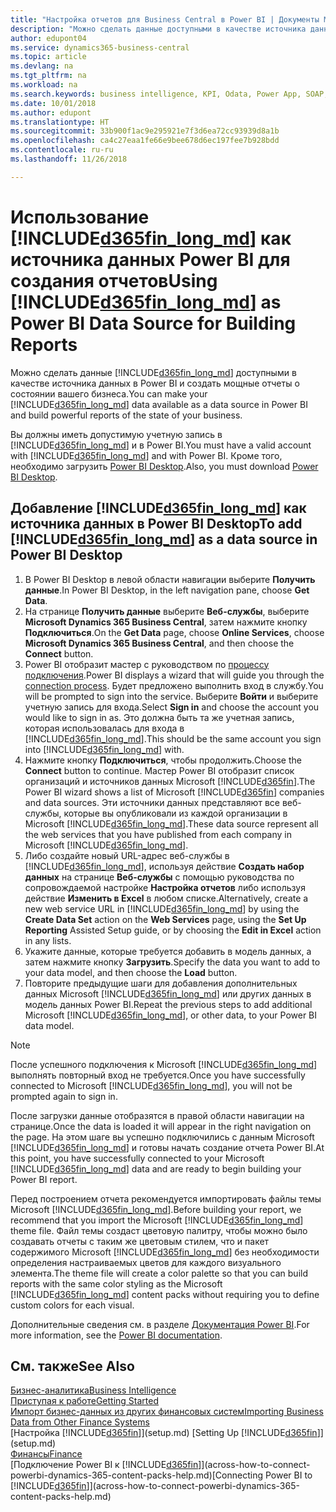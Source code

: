```yaml
---
title: "Настройка отчетов для Business Central в Power BI | Документы Майкрософт"
description: "Можно сделать данные доступными в качестве источника данных в Power BI и создать мощные отчеты о состоянии вашего бизнеса."
author: edupont04
ms.service: dynamics365-business-central
ms.topic: article
ms.devlang: na
ms.tgt_pltfrm: na
ms.workload: na
ms.search.keywords: business intelligence, KPI, Odata, Power App, SOAP, analysis
ms.date: 10/01/2018
ms.author: edupont
ms.translationtype: HT
ms.sourcegitcommit: 33b900f1ac9e295921e7f3d6ea72cc93939d8a1b
ms.openlocfilehash: ca4c27eaa1fe66e9bee678d6ec197fee7b928bdd
ms.contentlocale: ru-ru
ms.lasthandoff: 11/26/2018

---
```

# <a name="using-included365finlongmdincludesd365finlongmdmd-as-power-bi-data-source-for-building-reports"></a><span data-ttu-id="82a54-103">Использование [!INCLUDE[d365fin_long_md](includes/d365fin_long_md.md)] как источника данных Power BI для создания отчетов</span><span class="sxs-lookup"><span data-stu-id="82a54-103">Using [!INCLUDE[d365fin_long_md](includes/d365fin_long_md.md)] as Power BI Data Source for Building Reports</span></span>
<span data-ttu-id="82a54-104">Можно сделать данные [!INCLUDE[d365fin_long_md](includes/d365fin_long_md.md)] доступными в качестве источника данных в Power BI и создать мощные отчеты о состоянии вашего бизнеса.</span><span class="sxs-lookup"><span data-stu-id="82a54-104">You can make your [!INCLUDE[d365fin_long_md](includes/d365fin_long_md.md)] data available as a data source in Power BI and build powerful reports of the state of your business.</span></span>  

<span data-ttu-id="82a54-105">Вы должны иметь допустимую учетную запись в [!INCLUDE[d365fin_long_md](includes/d365fin_long_md.md)] и в Power BI.</span><span class="sxs-lookup"><span data-stu-id="82a54-105">You must have a valid account with [!INCLUDE[d365fin_long_md](includes/d365fin_long_md.md)] and with Power BI.</span></span> <span data-ttu-id="82a54-106">Кроме того, необходимо загрузить [Power BI Desktop](https://powerbi.microsoft.com/en-us/desktop/).</span><span class="sxs-lookup"><span data-stu-id="82a54-106">Also, you must download [Power BI Desktop](https://powerbi.microsoft.com/en-us/desktop/).</span></span>  

## <a name="to-add-included365finlongmdincludesd365finlongmdmd-as-a-data-source-in-power-bi-desktop"></a><span data-ttu-id="82a54-107">Добавление [!INCLUDE[d365fin_long_md](includes/d365fin_long_md.md)] как источника данных в Power BI Desktop</span><span class="sxs-lookup"><span data-stu-id="82a54-107">To add [!INCLUDE[d365fin_long_md](includes/d365fin_long_md.md)] as a data source in Power BI Desktop</span></span>
1. <span data-ttu-id="82a54-108">В Power BI Desktop в левой области навигации выберите **Получить данные**.</span><span class="sxs-lookup"><span data-stu-id="82a54-108">In Power BI Desktop, in the left navigation pane, choose **Get Data**.</span></span>
2. <span data-ttu-id="82a54-109">На странице **Получить данные** выберите **Веб-службы**, выберите **Microsoft Dynamics 365 Business Central**, затем нажмите кнопку **Подключиться**.</span><span class="sxs-lookup"><span data-stu-id="82a54-109">On the **Get Data** page, choose **Online Services**, choose **Microsoft Dynamics 365 Business Central**, and then choose the **Connect** button.</span></span>
3. <span data-ttu-id="82a54-110">Power BI отобразит мастер с руководством по [процессу подключения](across-how-to-connect-powerbi-dynamics-365-content-packs-help.md).</span><span class="sxs-lookup"><span data-stu-id="82a54-110">Power BI displays a wizard that will guide you through the [connection process](across-how-to-connect-powerbi-dynamics-365-content-packs-help.md).</span></span> <span data-ttu-id="82a54-111">Будет предложено выполнить вход в службу.</span><span class="sxs-lookup"><span data-stu-id="82a54-111">You will be prompted to sign into the service.</span></span> <span data-ttu-id="82a54-112">Выберите **Войти** и выберите учетную запись для входа.</span><span class="sxs-lookup"><span data-stu-id="82a54-112">Select **Sign in** and choose the account you would like to sign in as.</span></span> <span data-ttu-id="82a54-113">Это должна быть та же учетная запись, которая использовалась для входа в [!INCLUDE[d365fin_long_md](includes/d365fin_long_md.md)].</span><span class="sxs-lookup"><span data-stu-id="82a54-113">This should be the same account you sign into [!INCLUDE[d365fin_long_md](includes/d365fin_long_md.md)] with.</span></span>
4. <span data-ttu-id="82a54-114">Нажмите кнопку **Подключиться**, чтобы продолжить.</span><span class="sxs-lookup"><span data-stu-id="82a54-114">Choose the **Connect** button to continue.</span></span> <span data-ttu-id="82a54-115">Мастер Power BI отобразит список организаций и источников данных Microsoft [!INCLUDE[d365fin](includes/d365fin_md.md)].</span><span class="sxs-lookup"><span data-stu-id="82a54-115">The Power BI wizard shows a list of Microsoft [!INCLUDE[d365fin](includes/d365fin_md.md)] companies and data sources.</span></span> <span data-ttu-id="82a54-116">Эти источники данных представляют все веб-службы, которые вы опубликовали из каждой организации в Microsoft [!INCLUDE[d365fin_long_md](includes/d365fin_long_md.md)].</span><span class="sxs-lookup"><span data-stu-id="82a54-116">These data source represent all the web services that you have published from each company in Microsoft [!INCLUDE[d365fin_long_md](includes/d365fin_long_md.md)].</span></span>
5. <span data-ttu-id="82a54-117">Либо создайте новый URL-адрес веб-службы в [!INCLUDE[d365fin_long_md](includes/d365fin_long_md.md)], используя действие **Создать набор данных** на странице **Веб-службы** с помощью руководства по сопровождаемой настройке **Настройка отчетов** либо используя действие **Изменить в Excel** в любом списке.</span><span class="sxs-lookup"><span data-stu-id="82a54-117">Alternatively, create a new web service URL in [!INCLUDE[d365fin_long_md](includes/d365fin_long_md.md)] by using the **Create Data Set** action on the **Web Services** page, using the **Set Up Reporting** Assisted Setup guide, or by choosing the **Edit in Excel** action in any lists.</span></span>
6. <span data-ttu-id="82a54-118">Укажите данные, которые требуется добавить в модель данных, а затем нажмите кнопку **Загрузить**.</span><span class="sxs-lookup"><span data-stu-id="82a54-118">Specify the data you want to add to your data model, and then choose the **Load** button.</span></span>
7. <span data-ttu-id="82a54-119">Повторите предыдущие шаги для добавления дополнительных данных Microsoft [!INCLUDE[d365fin_long_md](includes/d365fin_long_md.md)] или других данных в модель данных Power BI.</span><span class="sxs-lookup"><span data-stu-id="82a54-119">Repeat the previous steps to add additional Microsoft [!INCLUDE[d365fin_long_md](includes/d365fin_long_md.md)], or other data, to your Power BI data model.</span></span>

> [!NOTE]  
> <span data-ttu-id="82a54-120">После успешного подключения к Microsoft [!INCLUDE[d365fin_long_md](includes/d365fin_long_md.md)] выполнять повторный вход не требуется.</span><span class="sxs-lookup"><span data-stu-id="82a54-120">Once you have successfully connected to Microsoft [!INCLUDE[d365fin_long_md](includes/d365fin_long_md.md)], you will not be prompted again to sign in.</span></span>

<span data-ttu-id="82a54-121">После загрузки данные отобразятся в правой области навигации на странице.</span><span class="sxs-lookup"><span data-stu-id="82a54-121">Once the data is loaded it will appear in the right navigation on the page.</span></span> <span data-ttu-id="82a54-122">На этом шаге вы успешно подключились с данным Microsoft [!INCLUDE[d365fin_long_md](includes/d365fin_long_md.md)] и готовы начать создание отчета Power BI.</span><span class="sxs-lookup"><span data-stu-id="82a54-122">At this point, you have successfully connected to your Microsoft [!INCLUDE[d365fin_long_md](includes/d365fin_long_md.md)] data and are ready to begin building your Power BI report.</span></span> 

<span data-ttu-id="82a54-123">Перед построением отчета рекомендуется импортировать файлы темы Microsoft [!INCLUDE[d365fin_long_md](includes/d365fin_long_md.md)].</span><span class="sxs-lookup"><span data-stu-id="82a54-123">Before building your report, we recommend that you import the Microsoft [!INCLUDE[d365fin_long_md](includes/d365fin_long_md.md)] theme file.</span></span>  <span data-ttu-id="82a54-124">Файл темы создаст цветовую палитру, чтобы можно было создавать отчеты с таким же цветовым стилем, что и пакет содержимого Microsoft [!INCLUDE[d365fin_long_md](includes/d365fin_long_md.md)] без необходимости определения настраиваемых цветов для каждого визуального элемента.</span><span class="sxs-lookup"><span data-stu-id="82a54-124">The theme file will create a color palette so that you can build reports with the same color styling as the Microsoft [!INCLUDE[d365fin_long_md](includes/d365fin_long_md.md)] content packs without requiring you to define custom colors for each visual.</span></span>

<span data-ttu-id="82a54-125">Дополнительные сведения см. в разделе [Документация Power BI](https://powerbi.microsoft.com/documentation/powerbi-landing-page/).</span><span class="sxs-lookup"><span data-stu-id="82a54-125">For more information, see the [Power BI documentation](https://powerbi.microsoft.com/documentation/powerbi-landing-page/).</span></span>

## <a name="see-also"></a><span data-ttu-id="82a54-126">См. также</span><span class="sxs-lookup"><span data-stu-id="82a54-126">See Also</span></span>
[<span data-ttu-id="82a54-127">Бизнес-аналитика</span><span class="sxs-lookup"><span data-stu-id="82a54-127">Business Intelligence</span></span>](bi.md)  
[<span data-ttu-id="82a54-128">Приступая к работе</span><span class="sxs-lookup"><span data-stu-id="82a54-128">Getting Started</span></span>](product-get-started.md)  
[<span data-ttu-id="82a54-129">Импорт бизнес-данных из других финансовых систем</span><span class="sxs-lookup"><span data-stu-id="82a54-129">Importing Business Data from Other Finance Systems</span></span>](across-import-data-configuration-packages.md)  
<span data-ttu-id="82a54-130">[Настройка [!INCLUDE[d365fin](includes/d365fin_md.md)]](setup.md) </span><span class="sxs-lookup"><span data-stu-id="82a54-130">[Setting Up [!INCLUDE[d365fin](includes/d365fin_md.md)]](setup.md) </span></span>  
[<span data-ttu-id="82a54-131">Финансы</span><span class="sxs-lookup"><span data-stu-id="82a54-131">Finance</span></span>](finance.md)  
<span data-ttu-id="82a54-132">[Подключение Power BI к [!INCLUDE[d365fin](includes/d365fin_md.md)]](across-how-to-connect-powerbi-dynamics-365-content-packs-help.md)</span><span class="sxs-lookup"><span data-stu-id="82a54-132">[Connecting Power BI to [!INCLUDE[d365fin](includes/d365fin_md.md)]](across-how-to-connect-powerbi-dynamics-365-content-packs-help.md)</span></span>  

